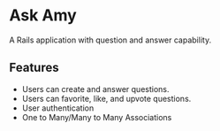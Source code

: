 # Ask Amy

A Rails application with question and answer capability.

## Features

- Users can create and answer questions.
- Users can favorite, like, and upvote questions.
- User authentication
- One to Many/Many to Many Associations
